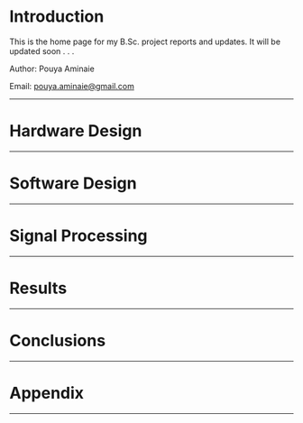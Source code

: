 # Introduction
This is the home page for my B.Sc. project reports and updates. It will be updated soon . . .

Author: Pouya Aminaie

Email: pouya.aminaie@gmail.com

___
# Hardware Design

___
# Software Design

___
# Signal Processing

___
# Results

___
# Conclusions

___
# Appendix

___


